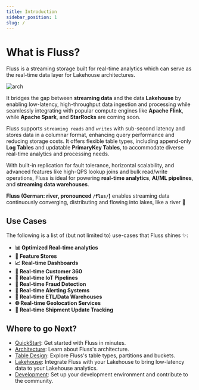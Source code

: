 ```yaml
---
title: Introduction
sidebar_position: 1
slug: /
---
```


<!--
 Licensed to the Apache Software Foundation (ASF) under one
 or more contributor license agreements.  See the NOTICE file
 distributed with this work for additional information
 regarding copyright ownership.  The ASF licenses this file
 to you under the Apache License, Version 2.0 (the
 "License"); you may not use this file except in compliance
 with the License.  You may obtain a copy of the License at

      http://www.apache.org/licenses/LICENSE-2.0

 Unless required by applicable law or agreed to in writing, software
 distributed under the License is distributed on an "AS IS" BASIS,
 WITHOUT WARRANTIES OR CONDITIONS OF ANY KIND, either express or implied.
 See the License for the specific language governing permissions and
 limitations under the License.
-->

# What is Fluss?

Fluss is a streaming storage built for real-time analytics which can serve as the real-time data layer for Lakehouse architectures.

![arch](/img/fluss.png)

It bridges the gap between **streaming data** and the data **Lakehouse** by enabling low-latency, high-throughput data ingestion and processing while seamlessly integrating with popular compute engines like **Apache Flink**, while **Apache Spark**, and **StarRocks** are coming soon.

Fluss supports `streaming reads` and `writes` with sub-second latency and stores data in a columnar format, enhancing query performance and reducing storage costs. 
It offers flexible table types, including append-only **Log Tables** and updatable **PrimaryKey Tables**, to accommodate diverse real-time analytics and processing needs.

With built-in replication for fault tolerance, horizontal scalability, and advanced features like high-QPS lookup joins and bulk read/write operations, Fluss is ideal for powering **real-time analytics**, **AI/ML pipelines**, and **streaming data warehouses**. 

**Fluss (German: river, pronounced `/flus/`)** enables streaming data continuously converging, distributing and flowing into lakes, like a river 🌊

## Use Cases
The following is a list of (but not limited to) use-cases that Fluss shines ✨:
* **📊 Optimized Real-time analytics**
* **🔧 Feature Stores**
* **📈 Real-time Dashboards**
* **🧍 Real-time Customer 360**
* **📡 Real-time IoT Pipelines**
* **🚓 Real-time Fraud Detection**
* **🚨 Real-time Alerting Systems**
* **💫 Real-time ETL/Data Warehouses**
* **🌐 Real-time Geolocation Services**
* **🚚 Real-time Shipment Update Tracking**

## Where to go Next?

- [QuickStart](quickstart/flink.md): Get started with Fluss in minutes.
- [Architecture](concepts/architecture.md): Learn about Fluss's architecture.
- [Table Design](table-design/overview.md): Explore Fluss's table types, partitions and buckets.
- [Lakehouse](streaming-lakehouse/overview.md): Integrate Fluss with your Lakehouse to bring low-latency data to your Lakehouse analytics.
- [Development](/community/dev/ide-setup): Set up your development environment and contribute to the community.
